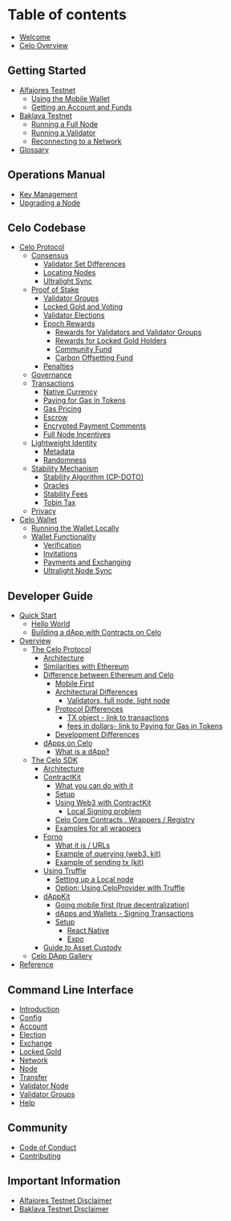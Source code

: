 # Table of contents

- [Welcome](README.md)
- [Celo Overview](overview.md)

## Getting Started

- [Alfajores Testnet](getting-started/alfajores-testnet.md)
  - [Using the Mobile Wallet](getting-started/using-the-mobile-wallet.md)
  - [Getting an Account and Funds](getting-started/faucet.md)
- [Baklava Testnet](getting-started/baklava-testnet.md)
  - [Running a Full Node](getting-started/running-a-full-node.md)
  - [Running a Validator](getting-started/running-a-validator.md)
  - [Reconnecting to a Network](getting-started/reconnecting-to-network.md)
- [Glossary](getting-started/glossary.md)

## Operations Manual

- [Key Management](operations-manual/key-management.md)
- [Upgrading a Node](operations-manual/node-upgrades.md)

## Celo Codebase

- [Celo Protocol](celo-codebase/protocol/README.md)
  - [Consensus](celo-codebase/protocol/consensus/README.md)
    - [Validator Set Differences](celo-codebase/protocol/consensus/validator-set-differences.md)
    - [Locating Nodes](celo-codebase/protocol/consensus/locating-nodes.md)
    - [Ultralight Sync](celo-codebase/protocol/consensus/ultralight-sync.md)
  - [Proof of Stake](celo-codebase/protocol/proof-of-stake/README.md)
    - [Validator Groups](celo-codebase/protocol/proof-of-stake/validator-groups.md)
    - [Locked Gold and Voting](celo-codebase/protocol/proof-of-stake/locked-gold.md)
    - [Validator Elections](celo-codebase/protocol/proof-of-stake/validator-elections.md)
    - [Epoch Rewards](celo-codebase/protocol/proof-of-stake/epoch-rewards.md)
      - [Rewards for Validators and Validator Groups](celo-codebase/protocol/proof-of-stake/validator-rewards.md)
      - [Rewards for Locked Gold Holders](celo-codebase/protocol/proof-of-stake/locked-gold-rewards.md)
      - [Community Fund](celo-codebase/protocol/proof-of-stake/community-fund.md)
      - [Carbon Offsetting Fund](celo-codebase/protocol/proof-of-stake/carbon-offsetting-fund.md)
    - [Penalties](celo-codebase/protocol/proof-of-stake/penalties.md)
  - [Governance](celo-codebase/protocol/governance.md)
  - [Transactions](celo-codebase/protocol/transactions/README.md)
    - [Native Currency](celo-codebase/protocol/transactions/native-currency.md)
    - [Paying for Gas in Tokens](celo-codebase/protocol/transactions/erc20-transaction-fees.md)
    - [Gas Pricing](celo-codebase/protocol/transactions/gas-pricing.md)
    - [Escrow](celo-codebase/protocol/transactions/escrow.md)
    - [Encrypted Payment Comments](celo-codebase/protocol/transactions/tx-comment-encyption.md)
    - [Full Node Incentives](celo-codebase/protocol/transactions/full-node-incentives.md)
  - [Lightweight Identity](celo-codebase/protocol/identity/README.md)
    - [Metadata](celo-codebase/protocol/identity/metadata.md)
    - [Randomness](celo-codebase/protocol/identity/randomness.md)
  - [Stability Mechanism](celo-codebase/protocol/stability/README.md)
    - [Stability Algorithm \(CP-DOTO\)](celo-codebase/protocol/stability/doto.md)
    - [Oracles](celo-codebase/protocol/stability/oracles.md)
    - [Stability Fees](celo-codebase/protocol/stability/stability-fees.md)
    - [Tobin Tax](celo-codebase/protocol/stability/tobin-tax.md)
  - [Privacy](celo-codebase/protocol/privacy.md)
- [Celo Wallet](celo-codebase/wallet/README.md)
  - [Running the Wallet Locally](celo-codebase/wallet/intro.md)
  - [Wallet Functionality](celo-codebase/wallet/how-the-wallet-works/README.md)
    - [Verification](celo-codebase/wallet/how-the-wallet-works/verification.md)
    - [Invitations](celo-codebase/wallet/how-the-wallet-works/invitations.md)
    - [Payments and Exchanging](celo-codebase/wallet/how-the-wallet-works/sending-and-requesting-payments.md)
    - [Ultralight Node Sync](celo-codebase/wallet/how-the-wallet-works/ultralight-node-sync.md)

## Developer Guide
- [Quick Start]()
  - [Hello World]()
  - [Building a dApp with Contracts on Celo]()
- [Overview]()
  - [The Celo Protocol]()
    - [Architecture]()
    - [Similarities with Ethereum]()
    - [Difference between Ethereum and Celo]()
      - [Mobile First]()
      - [Architectural Differences]()
        - [Validators, full node, light node]()
      - [Protocol Differences]()
        - [TX object - link to transactions]()
        - [fees in dollars- link to Paying for Gas in Tokens]()
      - [Development Differences]()
    - [dApps on Celo]()
      - [What is a dApp?]()
  - [The Celo SDK](developer-resources/introduction.md)
    - [Architecture]()
    - [ContractKit](developer-resources/contractkit/README.md)
      - [What you can do with it]()
      - [Setup](developer-resources/contractkit/setup.md)
      - [Using Web3 with ContractKit]()
        - [Local Signing problem]()
      - [Celo Core Contracts . Wrappers / Registry]()
      - [Examples for all wrappers]()
    - [Forno]()
      - [What it is / URLs]()
      - [Example of querying (web3, kit)]()
      - [Example of sending tx (kit)]()
    - [Using Truffle]()
      - [Setting up a Local node]()
      - [Option: Using CeloProvider with Truffle]()
    - [dAppKit](developer-resources/dappkit/README.md)
      - [Going mobile first (true decentralization)]()
      - [dApps and Wallets - Signing Transactions]()
      - [Setup](developer-resources/dappkit/setup.md)
        - [React Native]()
        - [Expo]()
    - [Guide to Asset Custody]()
  - [Celo DApp Gallery](developer-resources/celo-dapp-gallery.md)
- [Reference](developer-resources/contractkit/reference/SUMMARY.md)
<!--- contractkit-reference-start --->
<!--- contractkit-reference-start --->

<!---
## Celo SDK

-- [Introduction](developer-resources/introduction.md)
-- [DAppKit](developer-resources/dappkit/README.md)
  -- [Getting Started](developer-resources/dappkit/setup.md)
  - [Usage](developer-resources/dappkit/usage.md)
-- [ContractKit](developer-resources/contractkit/README.md)
  -- [Getting Started](developer-resources/contractkit/setup.md)
  - [Examples](developer-resources/contractkit/examples.md)
-- [Walkthroughs](developer-resources/walkthroughs/README.md)
  -- [Hello Celo: sending value with Celo](developer-resources/walkthroughs/hellocelo.md)
  - [Hello Contracts: writing and deploying Celo contracts](developer-resources/walkthroughs/hellocontracts.md)
  -- [Building a dApp on Celo](developer-resources/walkthroughs/hellodapp.md)
  -- [Deploying an Ethereum project to Celo](developer-resources/walkthroughs/hellodeploy.md)
-- [Celo DApp Gallery](developer-resources/celo-dapp-gallery.md)
--->

## Command Line Interface

- [Introduction](command-line-interface/introduction.md)
- [Config](command-line-interface/config.md)
- [Account](command-line-interface/account.md)
- [Election](command-line-interface/election.md)
- [Exchange](command-line-interface/exchange.md)
- [Locked Gold](command-line-interface/lockedgold.md)
- [Network](command-line-interface/network.md)
- [Node](command-line-interface/node.md)
- [Transfer](command-line-interface/transfer.md)
- [Validator Node](command-line-interface/validator.md)
- [Validator Groups](command-line-interface/validatorgroup.md)
- [Help](command-line-interface/help.md)

## Community

- [Code of Conduct](community/code-of-conduct.md)
- [Contributing](community/contributing.md)

## Important Information

- [Alfajores Testnet Disclaimer](important-information/alfajores-testnet-disclaimer.md)
- [Baklava Testnet Disclaimer](important-information/baklava-testnet-disclaimer.md)

